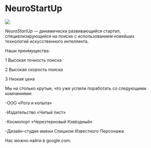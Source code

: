 # NeuroStartUp
![](https://netology-code.github.io/git-homeworks/introduction/assets/logo.png)

*NeuroStartUp* — динамически развивающийся стартап, специализирующийся на поиске с использованием новейших технологий искусственного интеллекта.

Наши преимущества:

1 Высокая точность поиска

2 Высокая скорость поиска

3 Низкая цена

Мы на столько крутые, что уже успели поработать со следующими компаниями:

-ООО «Рога и копыта»

-Издательство «Читый лист»

-Космопорт «Черезтерновый Кзвёздный»

-Дизайн-студия имени Слишком Известного Персонажа

Нас можно найти в google.com.